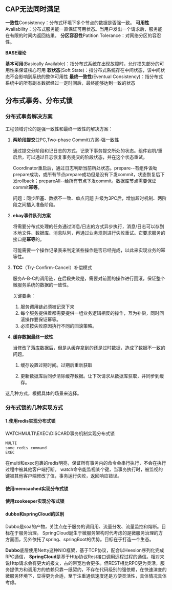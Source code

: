 ## CAP无法同时满足

**一致性**Consistency：分布式环境下多个节点的数据是否强一致。
**可用性**Avaliability：分布式服务能一直保证可用状态。当用户发出一个请求后，服务能在有限的时间内返回结果。
**分区容忍性**Patition Tolerance：对网络分区的容忍性。

**BASE理论**

**基本可用**(Basically Available)：指分布式系统在出现故障时，允许损失部分的可用性来保证核心可用
**软状态**(Soft State)：指分布式系统存在中间状态，该中间状态不会影响到系统的整体可用性
**最终一致性**(Eventual Consistency)：指分布式系统中的所有副本数据经过一定时间后，最终能够达到一致的状态

## 分布式事务、分布式锁

### 分布式事务解决方案

工程领域讨论的是强一致性和最终一致性的解决方案：

1. **两阶段提交**(2PC,Two-phase Commit)方案-强一致性

    通过提交分阶段和记日志的方式，记录下事务提交所处的状态。组件宕机/重启后，可以通过日志恢复事务提交的阶段状态，并在这个状态重试。

    Coordinator重启后，通过日志判断当前所处状态。prepare--有组件诶呦prepare成功，或所有节点prepare成功但是没有下发commit，状态恢复后下发rollback；prepareAll--给所有节点下发commit。数据库节点需要保证commit**幂等**。

    问题：同步阻塞、数据不一致、单点问题
    升级为3PC后，增加超时机制、两阶段之间插入准备阶段。

2. **ebay事件队列方案**

    将需要分布式处理的任务通过消息/日志的方式异步执行，消息/日志可以存到本地文件、数据库、消息队列，再通过业务规则进行失败重试。它要求服务的接口是**幂等**的。

    可能需要一个操作记录表来判定某些操作是否已经完成，以此来实现业务的幂等性。

3. **TCC**（Try-Confirm-Cancel）补偿模式

    服务A-B-C的调用链，在后段失败是，需要对前面的操作进行回滚，保证整个微服务系统的数据的一致性。

    关键要素：

    1. 服务调用链必须被记录下来
    2. 每个服务提供着都需要提供一组业务逻辑相反的操作，互为补偿，同时回滚操作要保证幂等。
    3. 必须按失败原因执行不同的回滚策略。

4. **缓存数据最终一致性**

    当修改了落库数据后，但是从缓存拿到的还是过时数据，造成了数据不一致的问题。

    1. 缓存设置过期时间。过期后重新获取

    2. 更新数据库后同步清除缓存数据。让下次请求从数据库获取，并同步到缓存。

这几种方式，根据具体的场景来选择。



### 分布式锁的几种实现方式

#### 1.使用redis实现分布式锁

WATCHMULTI\EXEC\DISCARD事务机制实现分布式锁

``` c
MULTI
some redis command
EXEC
```

在multi和exec包裹的redis明亮，保证所有事务内的命令会串行执行，不会在执行过程中被其他客户端打断。
watch命令能监视某个键，当事务执行时，被监视的键被其他客户端修改了值，事务运行失败，返回响应错误。



#### 使用memcached实现分布式锁



#### 使用zookeeper实现分布式锁









#### dubbo和springCloud的区别

Dubbo是soa的产物，关注点在于服务的调用用、流量分发、流量监控和熔断。目标在于服务治理。
SpringCloud诞生于微服务架构时代考虑的是微服务治理的方方面面，另外依托了spring、springBoot的优势。目标在于打造一个生态。

**Dubbo**底层使用Netty这种NIO框架，基于TCP协议，配合以Heesion序列化完成RPC通信，
**SpringCloud**是基于Http协议Rest接口调用远程过程的通信。相对来说Http请求会有更大的报文，占的带宽也会更多。但REST相比RPC更为灵活，服务提供方和调用方的依赖只靠一纸契约，不存在代码级别的强依赖，在快速演变的微服务环境下，显得更为合适，至于注重通信速度还是方便灵活性，具体情况具体考虑。

